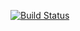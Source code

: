[![Build Status](https://travis-ci.com/StrEpsils/HomeworkInno.svg?branch=master)](https://travis-ci.com/StrEpsils/HomeworkInno)